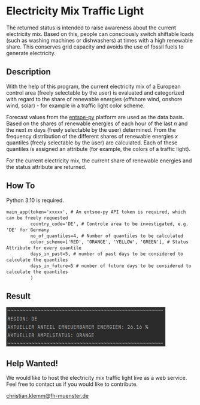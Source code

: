 # Electricity Mix Traffic Light

The returned status is intended to raise awareness about the current electricity mix. Based on this, people can consciously switch shiftable loads (such as washing machines or dishwashers) at times with a high renewable share. This conserves grid capacity and avoids the use of fossil fuels to generate electricity.


## Description
With the help of this program, the current electricity mix of a European control area (freely selectable by the user) is evaluated and categorized with regard to the share of renewable energies (offshore wind, onshore wind, solar) - for example in a traffic light color scheme.

Forecast values from the [entsoe-py](https://github.com/EnergieID/entsoe-py) platform are used as the data basis. Based on the shares of renewable energies of each hour of the last _n_ and the next _m_ days (freely selectable by the user) determined. From the frequency distribution of the different shares of renewable energies _x_ quantiles (freely selectable by the user) are calculated. Each of these quantiles is assigned an attribute (for example, the colors of a traffic light). 

For the current electricity mix, the current share of renewable energies and the status attribute are returned.

## How To

Python 3.10 is required.

```
main_app(token='xxxxx', # An entsoe-py API token is required, which can be freely requested
         country_code='DE', # Controle area to be investigated, e.g. 'DE' for Germany
         no_of_quantiles=4, # Number of quantiles to be calculated
         color_scheme=['RED', 'ORANGE', 'YELLOW', 'GREEN'], # Status Attribute for every quantile
         days_in_past=5, # number of past days to be considered to calculate the quantiles
         days_in_future=5 # number of future days to be considered to calculate the quantiles
         )
```

## Result

![Result Output](/images/output.png)

## Help Wanted!

We would like to host the electricity mix traffic light live as a web service. Feel free to contact us if you would like to contribute.

christian.klemm@fh-muenster.de
